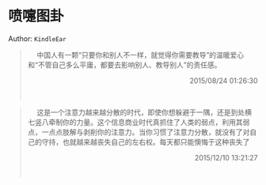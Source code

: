 # 喷嚏图卦 
Author: `KindleEar` 
> &emsp; 
> 中国人有一颗“只要你和别人不一样，就觉得你需要教导”的温暖爱心和“不管自己多么平庸，都要去影响别人、教导别人”的责任感。
> 
> <p align="right"> 2015/08/24 01:26:30 </p>
> &emsp;
> &emsp; 
> 这是一个注意力越来越分散的时代，即使你想躲避于一隅，还是到处横七竖八牵制你的力量。这个信息商业时代真抓住了人类的弱点，利用其弱点，一点点肢解与剥削你的注意力。当你习惯了注意力分散，就没有了对自己的守持，也就越来越丧失自己的左右权。每天都只能懊悔于这种丧失了
> 
> <p align="right"> 2015/12/10 13:21:27 </p>
> &emsp;
